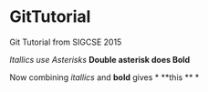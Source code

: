 # GitTutorial
Git Tutorial from SIGCSE 2015

*Itallics use Asterisks*
**Double asterisk does Bold**

Now combining *itallics* and **bold** gives * **this ** *
